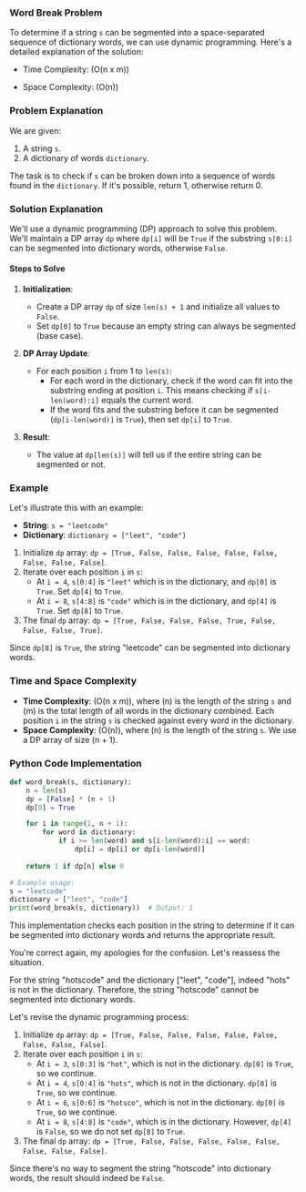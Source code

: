 ### Word Break Problem

To determine if a string `s` can be segmented into a space-separated sequence of dictionary words, we can use dynamic programming. Here's a detailed explanation of the solution:

- Time Complexity: \(O(n x m)\)

- Space Complexity: \(O(n)\)
### Problem Explanation

We are given:
1. A string `s`.
2. A dictionary of words `dictionary`.

The task is to check if `s` can be broken down into a sequence of words found in the `dictionary`. If it's possible, return 1, otherwise return 0.

### Solution Explanation

We'll use a dynamic programming (DP) approach to solve this problem. We'll maintain a DP array `dp` where `dp[i]` will be `True` if the substring `s[0:i]` can be segmented into dictionary words, otherwise `False`.

#### Steps to Solve

1. **Initialization**: 
   - Create a DP array `dp` of size `len(s) + 1` and initialize all values to `False`.
   - Set `dp[0]` to `True` because an empty string can always be segmented (base case).

2. **DP Array Update**:
   - For each position `i` from 1 to `len(s)`:
     - For each word in the dictionary, check if the word can fit into the substring ending at position `i`. This means checking if `s[i-len(word):i]` equals the current word.
     - If the word fits and the substring before it can be segmented (`dp[i-len(word)]` is `True`), then set `dp[i]` to `True`.

3. **Result**:
   - The value at `dp[len(s)]` will tell us if the entire string can be segmented or not.

### Example

Let's illustrate this with an example:

- **String**: `s = "leetcode"`
- **Dictionary**: `dictionary = ["leet", "code"]`

1. Initialize `dp` array: `dp = [True, False, False, False, False, False, False, False, False]`.
2. Iterate over each position `i` in `s`:
   - At `i = 4`, `s[0:4]` is `"leet"` which is in the dictionary, and `dp[0]` is `True`. Set `dp[4]` to `True`.
   - At `i = 8`, `s[4:8]` is `"code"` which is in the dictionary, and `dp[4]` is `True`. Set `dp[8]` to `True`.
3. The final `dp` array: `dp = [True, False, False, False, True, False, False, False, True]`.

Since `dp[8]` is `True`, the string "leetcode" can be segmented into dictionary words.

### Time and Space Complexity

- **Time Complexity**: \(O(n x m)\), where \(n\) is the length of the string `s` and \(m\) is the total length of all words in the dictionary combined. Each position `i` in the string `s` is checked against every word in the dictionary.
- **Space Complexity**: \(O(n)\), where \(n\) is the length of the string `s`. We use a DP array of size \(n + 1\).

### Python Code Implementation

```python
def word_break(s, dictionary):
    n = len(s)
    dp = [False] * (n + 1)
    dp[0] = True

    for i in range(1, n + 1):
        for word in dictionary:
            if i >= len(word) and s[i-len(word):i] == word:
                dp[i] = dp[i] or dp[i-len(word)]
    
    return 1 if dp[n] else 0

# Example usage:
s = "leetcode"
dictionary = ["leet", "code"]
print(word_break(s, dictionary))  # Output: 1
```

This implementation checks each position in the string to determine if it can be segmented into dictionary words and returns the appropriate result.

You're correct again, my apologies for the confusion. Let's reassess the situation.

For the string "hotscode" and the dictionary ["leet", "code"], indeed "hots" is not in the dictionary. Therefore, the string "hotscode" cannot be segmented into dictionary words. 

Let's revise the dynamic programming process:

1. Initialize `dp` array: `dp = [True, False, False, False, False, False, False, False, False]`.
2. Iterate over each position `i` in `s`:
   - At `i = 3`, `s[0:3]` is `"hot"`, which is not in the dictionary. `dp[0]` is `True`, so we continue.
   - At `i = 4`, `s[0:4]` is `"hots"`, which is not in the dictionary. `dp[0]` is `True`, so we continue.
   - At `i = 6`, `s[0:6]` is `"hotsco"`, which is not in the dictionary. `dp[0]` is `True`, so we continue.
   - At `i = 8`, `s[4:8]` is `"code"`, which is in the dictionary. However, `dp[4]` is `False`, so we do not set `dp[8]` to `True`.
3. The final `dp` array: `dp = [True, False, False, False, False, False, False, False, False]`.

Since there's no way to segment the string "hotscode" into dictionary words, the result should indeed be `False`.